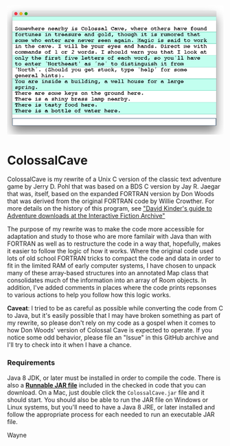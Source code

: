 <p align="center"><img src="https://github.com/wholder/ColossalCave/blob/master/images/ColossalCave%20Screenshot.png"></p>

# ColossalCave
ColossalCave is my rewrite of a Unix C version of the classic text adventure game by Jerry D. Pohl that was based on a BDS C version by Jay R. Jaegar that was, itself, based on the expanded FORTRAN version by Don Woods that was derived from the original FORTRAN code by Willie Crowther.  For more details on the history of this program, see ["David Kinder's guide to Adventure downloads at the Interactive Fiction Archive"](http://rickadams.org/adventure/e_downloads.html)

The purpose of my rewrite was to make the code more accessible for adaptation and study to those who are more familair with Java than with FORTRAN as well as to restructure the code in a way that, hopefully, makes it easier to follow the logic of how it works.  Where the original code used lots of old school FORTRAN tricks to compact the code and data in order to fit in the limited RAM of early computer systems, I have chosen to unpack many of these array-based structures into an annotated Map class that consolidates much of the information into an array of Room objects.  In addition, I've added comments in places where the code prints repsonses to various actions to help you follow how this logic works.

**Caveat**: I tried to be as careful as possible while converting the code from C to Java, but it's easily possible that I may have broken something as part of my rewrite, so please don't rely on my code as a gospel when it comes to how Don Woods' version of Colossal Cave is expected to operate.  If you notice some odd behavior, please file an "Issue" in this GitHub archive and I'll try to check into it when I have a chance.

### Requirements
Java 8 JDK, or later must be installed in order to compile the code.  There is also a [**Runnable JAR file**](https://github.com/wholder/ColossalCave/tree/master/out/artifacts/ColossalCave_jar) included in the checked in code that you can download.   On a Mac, just double click the `ColossalCave.jar` file and it should start.  You should also be able to run the JAR file on Windows or Linux systems, but you'll need to have a Java 8 JRE, or later installed and follow the appropriate process for each needed to run an executable JAR file.

Wayne
